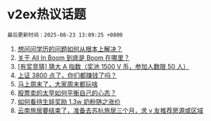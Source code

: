 # v2ex热议话题

`最后更新时间：2025-08-23 13:09:25 +0800`

1. [想问问学历的问题如何从根本上解决？](https://www.v2ex.com/t/1154218)
1. [关于 All In Boom 到底是 Boom 在哪里？](https://www.v2ex.com/t/1154262)
1. [[有奖竞猜] 猜大 A 指数（奖池 1500 V 币，参加人数限 50 人）](https://www.v2ex.com/t/1154385)
1. [上证 3800 点了，你们都赚钱了吗？](https://www.v2ex.com/t/1154212)
1. [马上周末了，大家周末都玩啥](https://www.v2ex.com/t/1154252)
1. [股票卖的太早如何平衡自己的心态？](https://www.v2ex.com/t/1154329)
1. [如何看待生娃奖励 1.3w 奶粉随之涨价](https://www.v2ex.com/t/1154278)
1. [云南旅居要结束了，准备去苏杭旅居三个月，求 v 友推荐房源或区域](https://www.v2ex.com/t/1154215)

